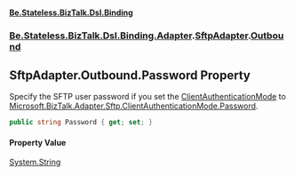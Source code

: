 #### [Be.Stateless.BizTalk.Dsl.Binding](README.md 'README')
### [Be.Stateless.BizTalk.Dsl.Binding.Adapter](Be.Stateless.BizTalk.Dsl.Binding.Adapter.md 'Be.Stateless.BizTalk.Dsl.Binding.Adapter').[SftpAdapter](SftpAdapter.md 'Be.Stateless.BizTalk.Dsl.Binding.Adapter.SftpAdapter').[Outbound](SftpAdapter.Outbound.md 'Be.Stateless.BizTalk.Dsl.Binding.Adapter.SftpAdapter.Outbound')

## SftpAdapter.Outbound.Password Property

Specify the SFTP user password if you set the [ClientAuthenticationMode](SftpAdapter.Outbound.ClientAuthenticationMode.md 'Be.Stateless.BizTalk.Dsl.Binding.Adapter.SftpAdapter.Outbound.ClientAuthenticationMode') to [Microsoft.BizTalk.Adapter.Sftp.ClientAuthenticationMode.Password](https://docs.microsoft.com/en-us/dotnet/api/Microsoft.BizTalk.Adapter.Sftp.ClientAuthenticationMode.Password 'Microsoft.BizTalk.Adapter.Sftp.ClientAuthenticationMode.Password').

```csharp
public string Password { get; set; }
```

#### Property Value
[System.String](https://docs.microsoft.com/en-us/dotnet/api/System.String 'System.String')